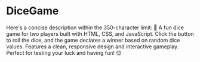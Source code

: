 # DiceGame
 Here's a concise description within the 350-character limit:  🎲 A fun dice game for two players built with HTML, CSS, and JavaScript. Click the button to roll the dice, and the game declares a winner based on random dice values. Features a clean, responsive design and interactive gameplay. Perfect for testing your luck and having fun! 😊
